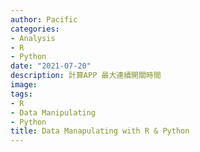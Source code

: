 ```yaml
---
author: Pacific
categories:
- Analysis
- R
- Python
date: "2021-07-20"
description: 計算APP 最大連續開關時間
image: 
tags:
- R
- Data Manipulating
- Python
title: Data Manapulating with R & Python
---
```


